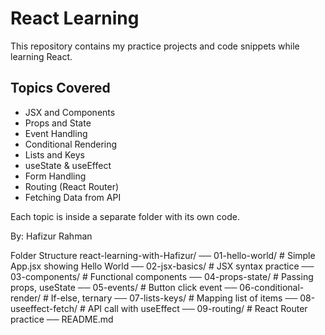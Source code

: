 # React Learning

This repository contains my practice projects and code snippets while learning React.

## Topics Covered

- JSX and Components
- Props and State
- Event Handling
- Conditional Rendering
- Lists and Keys
- useState & useEffect
- Form Handling
- Routing (React Router)
- Fetching Data from API

Each topic is inside a separate folder with its own code.

By: Hafizur Rahman



Folder Structure 
react-learning-with-Hafizur/
── 01-hello-world/         # Simple App.jsx showing Hello World
── 02-jsx-basics/          # JSX syntax practice
── 03-components/          # Functional components
── 04-props-state/         # Passing props, useState
── 05-events/              # Button click event
── 06-conditional-render/  # If-else, ternary
── 07-lists-keys/          # Mapping list of items
── 08-useeffect-fetch/     # API call with useEffect
── 09-routing/             # React Router practice
── README.md
